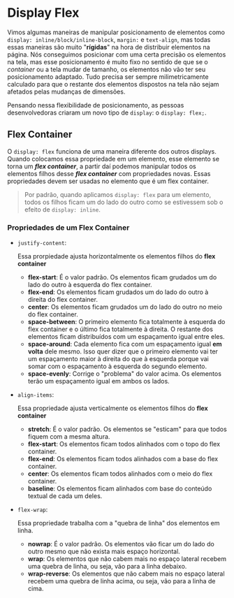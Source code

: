 # Display Flex

Vimos algumas maneiras de manipular posicionamento de elementos como `display: inline/block/inline-block`,
`margin:` e `text-align`, mas todas essas maneiras são muito "**rígidas**" na hora de distribuir elementos na
página. Nós conseguimos posicionar com uma certa precisão os elementos na tela, mas esse posicionamento é muito
fixo no sentido de que se o _container_ ou a tela mudar de tamanho, os elementos não vão ter seu posicionamento
adaptado. Tudo precisa ser sempre milimetricamente calculado para que o restante dos elementos dispostos na
tela não sejam afetados pelas mudanças de dimensões.

Pensando nessa flexibilidade de posicionamento, as pessoas desenvolvedoras criaram um novo tipo de `display`: o
`display: flex;`.

## Flex Container

O `display: flex` funciona de uma maneira diferente dos outros displays. Quando colocamos essa propriedade em
um elemento, esse elemento se torna um _**flex container**_, a partir daí podemos manipular todos os elementos
filhos desse _**flex container**_ com propriedades novas. Essas propriedades devem ser usadas no elemento que é
um flex container.

>Por padrão, quando aplicamos `display: flex` para um elemento, todos os filhos ficam um do lado do outro como
>se estivessem sob o efeito de `display: inline`.

### Propriedades de um Flex Container

- `justify-content`:

  Essa prorpiedade ajusta horizontalmente os elementos filhos do **flex container**

  - **flex-start**: É o valor padrão. Os elementos ficam grudados um do lado do outro à esquerda do flex container.
  - **flex-end**: Os elementos ficam grudados um do lado do outro à direita do flex container.
  - **center**: Os elementos ficam grudados um do lado do outro no meio do flex container.
  - **space-between**: O primeiro elemento fica totalmente à esquerda do flex container e o último fica totalmente à direita. O restante dos elementos ficam distribuídos com um espaçamento igual entre eles.
  - **space-around**: Cada elemento fica com um espaçamento igual **em volta** dele mesmo. Isso quer dizer que o primeiro elemento vai ter um espaçamento maior à direita do que à esquerda porque vai somar com o espaçamento à esquerda do segundo elemento.
  - **space-evenly**: Corrige o "problema" do valor acima. Os elementos terão um espaçamento igual em ambos os lados.

- `align-items`:

  Essa propriedade ajusta verticalmente os elementos filhos do **flex container**

  - **stretch**: É o valor padrão. Os elementos se "esticam" para que todos fiquem com a mesma altura.
  - **flex-start**: Os elementos ficam todos alinhados com o topo do flex container.
  - **flex-end**: Os elementos ficam todos alinhados com a base do flex container.
  - **center**: Os elementos ficam todos alinhados com o meio do flex container.
  - **baseline**: Os elementos ficam alinhados com base do conteúdo textual de cada um deles.

- `flex-wrap`:

  Essa propriedade trabalha com a "quebra de linha" dos elementos em linha.

  - **nowrap**: É o valor padrão. Os elementos vão ficar um do lado do outro mesmo que não exista mais espaço horizontal.
  - **wrap**: Os elementos que não cabem mais no espaço lateral recebem uma quebra de linha, ou seja, vão para a linha debaixo.
  - **wrap-reverse**: Os elementos que não cabem mais no espaço lateral recebem uma quebra de linha acima, ou seja, vão para a linha de cima.
